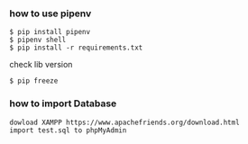 ### how to use pipenv

```
$ pip install pipenv
$ pipenv shell
$ pip install -r requirements.txt
```

check lib version
```
$ pip freeze
```

### how to import Database
```
dowload XAMPP https://www.apachefriends.org/download.html
import test.sql to phpMyAdmin
```

